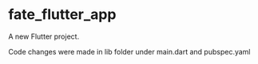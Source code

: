 # fate_flutter_app

A new Flutter project.

Code changes were made in lib folder under main.dart and pubspec.yaml
